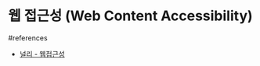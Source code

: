 # 웹 접근성 (Web Content Accessibility)


#references
- [널리 - 웹접근성](https://nuli.navercorp.com/sharing/a11y/education#task4)
